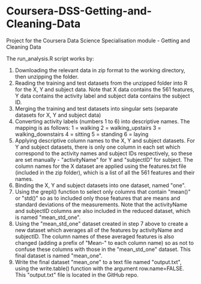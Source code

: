 # Coursera-DSS-Getting-and-Cleaning-Data
Project for the Coursera Data Science Specialisation module - Getting and Cleaning Data

The run_analysis.R script works by:

1) Downloading the relevant data in zip format to the working directory, then unzipping the folder. 
2) Reading the training and test datasets from the unzipped folder into R for the X, Y and subject data. Note that X data contains the 561 features, Y data contains the activity label and subject data contains the subject ID.
3) Merging the training and test datasets into singular sets (separate datasets for X, Y and subject data)
4) Converting activity labels (numbers 1 to 6) into descriptive names. The mapping is as follows:
    1 = walking
    2 = walking_upstairs
    3 = walking_downstairs
    4 = sitting
    5 = standing
    6 = laying
5) Applying descriptive column names to the X, Y and subject datasets. For Y and subject datasets, there is only one column in each set which correspond to the activity names and subject IDs respectively, so these are set manually - "activityName" for Y and "subjectID" for subject. The column names for the X dataset are applied using the features.txt file (included in the zip folder), which is a list of all the 561 features and their names.
6) Binding the X, Y and subject datasets into one dataset, named "one".
7) Using the grepl() function to select only columns that contain "mean()" or "std()" so as to included only those features that are means and standard deviations of the measurements. Note that the activityName and subjectID columns are also included in the reduced dataset, which is named "mean_std_one".
8) Using the "mean_std_one" dataset created in step 7 above to create a new dataset which averages all of the features by activityName and subjectID. The column names of these averaged features is also changed (adding a prefix of "Mean-" to each column name) so as not to confuse these columns with those in the "mean_std_one" dataset. This final dataset is named "mean_one".
9) Write the final dataset "mean_one" to a text file named "output.txt", using the write.table() function with the argument row.name=FALSE. This "output.txt" file is located in the GitHub repo.
